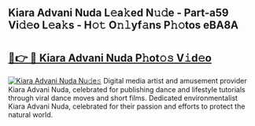 ## Kiara Advani Nuda L𝚎a𝚔ed N𝚞𝚍e - Part-a59 Vi𝚍𝚎o L𝚎a𝚔s - H𝚘𝚝 O𝚗𝚕yf𝚊ns P𝚑𝚘tos eBA8A

# <h2><a href="http://kf54le.oniu.top/?m=Kiara+Advani+Nuda">🔗👉 🔴 Kiara Advani Nuda P𝚑ot𝚘𝚜 V𝚒d𝚎o</a></h2>

[![Kiara Advani Nuda Nu𝚍e𝚜](https://i.imgur.com/0qMVB7G.gif)](http://kf54le.oniu.top/?m=Kiara+Advani+Nuda)
Digital media artist and amusement provider Kiara Advani Nuda, celebrated for publishing dance and lifestyle tutorials through viral dance moves and short films. Dedicated environmentalist Kiara Advani Nuda, celebrated for their passion and efforts to protect the natural world.  
